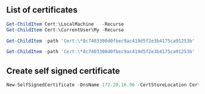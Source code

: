 ## List of certificates
```powershell
Get-ChildItem Cert:\LocalMachine   -Recurse
Get-ChildItem Cert:\CurrentUser\My -Recurse
```

```powershell
Get-ChildItem -path 'Cert:\*8c7403300d0fbec9ac419d5f2e3b4175ca91253b' -Recurse | select subject, NotBefore, notafter, Issuer, Thumbprint, HasPrivateKey, SubjectAlternativeName
```

```powershell
Get-ChildItem -path 'Cert:\*8c7403300d0fbec9ac419d5f2e3b4175ca91253b' -Recurse | Format-List -Property *
```

## Create self signed certificate
```powershell
New-SelfSignedCertificate -DnsName 172.20.16.96 -CertStoreLocation Cert:\LocalMachine\My
```